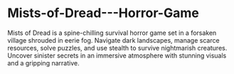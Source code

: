 # Mists-of-Dread---Horror-Game
Mists of Dread is a spine-chilling survival horror game set in a forsaken village shrouded in eerie fog. Navigate dark landscapes, manage scarce resources, solve puzzles, and use stealth to survive nightmarish creatures. Uncover sinister secrets in an immersive atmosphere with stunning visuals and a gripping narrative.
